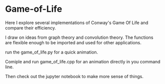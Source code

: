 # Game-of-Life
Here I explore several implementations of Conway's Game Of Life and compare their efficiency. 

I draw on ideas from graph theory and convolution theory. The functions are flexible enough to
be imported and used for other applications. 

run the game_of_life.py for a quick animation.

Comiple and run game_of_life.cpp for an animation directly in you command line. 

Then check out the jupyter notebook to make more sense of things.
